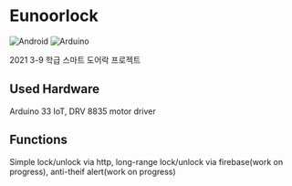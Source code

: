 # Eunoorlock

![Android](https://img.shields.io/badge/Android-3DDC84?style=flat-square&logo=Android&logoColor=white)
![Arduino](https://img.shields.io/badge/Arduino-00979D?style=flat-square&logo=Arduino&logoColor=white)

2021 3-9 학급 스마트 도어락 프로젝트


Used Hardware
--------------

Arduino 33 IoT, DRV 8835 motor driver

Functions
---------

Simple lock/unlock via http, long-range lock/unlock via firebase(work on progress), anti-theif alert(work on progress)
